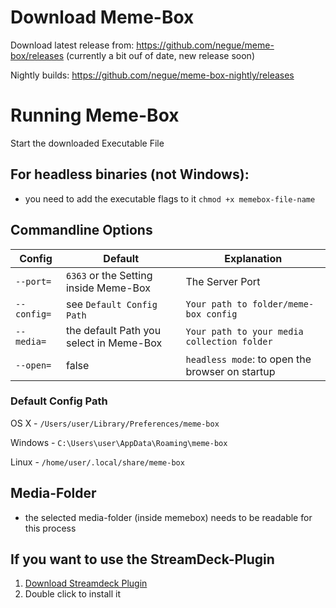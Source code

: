 # Download Meme-Box

Download latest release from: https://github.com/negue/meme-box/releases  (currently a bit ouf of date, new release soon)

Nightly builds: https://github.com/negue/meme-box-nightly/releases


# Running Meme-Box

Start the downloaded Executable File

## For headless binaries (not Windows):
- you need to add the executable flags to it `chmod +x memebox-file-name`

## Commandline Options

|Config|Default|Explanation|
|--|--|--|
|`--port=`|`6363` or the Setting inside Meme-Box|The Server Port|
|`--config=`| see `Default Config Path` |`Your path to folder/meme-box config`|
|`--media=`|the default Path you select in Meme-Box|`Your path to your media collection folder`|
|`--open=`|false|`headless mode`: to open the browser on startup |

### Default Config Path

 OS X - `/Users/user/Library/Preferences/meme-box`
  
  Windows - `C:\Users\user\AppData\Roaming\meme-box`
  
  Linux - `/home/user/.local/share/meme-box`

## Media-Folder
- the selected media-folder (inside memebox) needs to be readable for this process

## If you want to use the StreamDeck-Plugin
1. [Download Streamdeck Plugin](../memebox-streamdeck/Release/com.memebox.memebox-streamdeck.streamDeckPlugin)
2. Double click to install it

